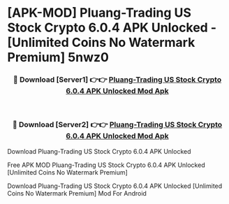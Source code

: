 # [APK-MOD] Pluang-Trading US Stock Crypto 6.0.4 APK Unlocked - [Unlimited Coins No Watermark Premium] 5nwz0



<div align="center">
<h3>🔴 Download [Server1] 👉👉 <a href="https://momento.my/?title=Pluang-Trading_US_Stock_Crypto_6.0.4_APK_Unlocked">Pluang-Trading US Stock Crypto 6.0.4 APK Unlocked Mod Apk</a></h3><br>

<h3>🔴 Download [Server2] 👉👉 <a href="https://momento.my/?title=Pluang-Trading_US_Stock_Crypto_6.0.4_APK_Unlocked">Pluang-Trading US Stock Crypto 6.0.4 APK Unlocked Mod Apk</a></h3>
</div>



Download Pluang-Trading US Stock Crypto 6.0.4 APK Unlocked 

Free APK MOD Pluang-Trading US Stock Crypto 6.0.4 APK Unlocked [Unlimited Coins No Watermark Premium]

Download Pluang-Trading US Stock Crypto 6.0.4 APK Unlocked [Unlimited Coins No Watermark Premium] Mod For Android
